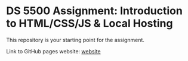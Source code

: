 # DS 5500 Assignment: Introduction to HTML/CSS/JS & Local Hosting

This repository is your starting point for the assignment.

Link to GitHub pages website: [website](https://shishir-kurhade.github.io/)
